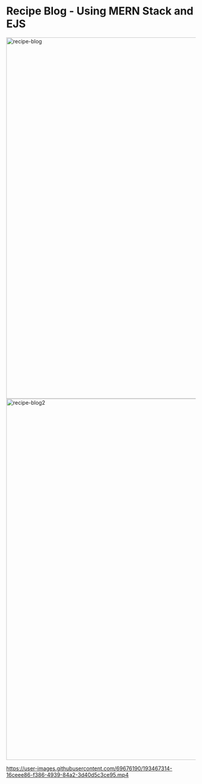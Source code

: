 # Recipe Blog - Using MERN Stack and EJS
<img width="960" alt="recipe-blog" src="https://user-images.githubusercontent.com/69676190/193467290-daca5132-5ac7-47a4-810b-4de39420a8e3.PNG">
<img width="960" alt="recipe-blog2" src="https://user-images.githubusercontent.com/69676190/193467298-a8fa21ff-a295-40a1-9255-840ec8e715eb.PNG">


https://user-images.githubusercontent.com/69676190/193467314-16ceee86-f386-4939-84a2-3d40d5c3ce95.mp4


